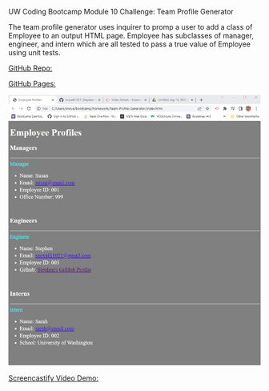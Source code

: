 UW Coding Bootcamp Module 10 Challenge: Team Profile Generator

The team profile generator uses inquirer to promp a user to add a class of Employee to an output HTML page. Employee has subclasses of manager, engineer, and intern which are all tested to pass a true value of Employee using unit tests.



[GitHub Repo: ](https://github.com/snovelli1021/Team-Profile-Generator)

[GitHub Pages: ](https://snovelli1021.github.io/Team-Profile-Generator/)

![Screenshot of deployed page](./assets/screenshot.jpg)

[Screencastify Video Demo: ](https://drive.google.com/file/d/1pMH3XXiEWhYkHM-_6MY_O0QQhSXBJ6-P/view)